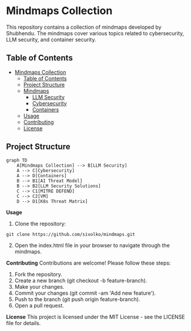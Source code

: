 # Mindmaps Collection

This repository contains a collection of mindmaps developed by Shubhendu. The mindmaps cover various topics related to cybersecurity, LLM security, and container security.

## Table of Contents
- [Mindmaps Collection](#mindmaps-collection)
  - [Table of Contents](#table-of-contents)
  - [Project Structure](#project-structure)
  - [Mindmaps](#mindmaps)
    - [LLM Security](#llm-security)
    - [Cybersecurity](#cybersecurity)
    - [Containers](#containers)
  - [Usage](#usage)
  - [Contributing](#contributing)
  - [License](#license)

## Project Structure
```mermaid
graph TD
    A[Mindmaps Collection] --> B[LLM Security]
    A --> C[Cybersecurity]
    A --> D[Containers]
    B --> B1[AI Threat Model]
    B --> B2[LLM Security Solutions]
    C --> C1[MITRE DEFEND]
    C --> C2[VM]
    D --> D1[K8s Threat Matrix]
```

**Usage**
1. Clone the repository:
```
git clone https://github.com/sivolko/mindmaps.git
```
2. Open the index.html file in your browser to navigate through the mindmaps.

**Contributing**
Contributions are welcome! Please follow these steps:

1. Fork the repository.
2. Create a new branch (git checkout -b feature-branch).
3. Make your changes.
4. Commit your changes (git commit -am 'Add new feature').
5. Push to the branch (git push origin feature-branch).
6. Open a pull request.

**License**
This project is licensed under the MIT License - see the LICENSE file for details.
